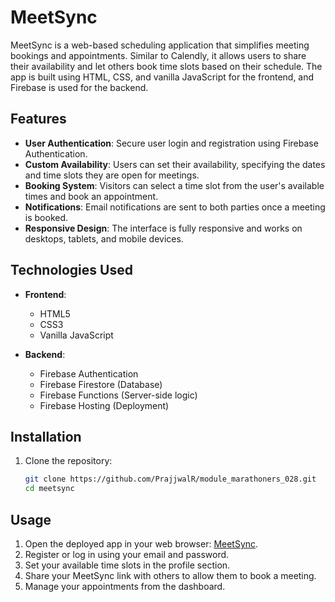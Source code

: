 # MeetSync

MeetSync is a web-based scheduling application that simplifies meeting bookings and appointments. Similar to Calendly, it allows users to share their availability and let others book time slots based on their schedule. The app is built using HTML, CSS, and vanilla JavaScript for the frontend, and Firebase is used for the backend.

## Features

- **User Authentication**: Secure user login and registration using Firebase Authentication.
- **Custom Availability**: Users can set their availability, specifying the dates and time slots they are open for meetings.
- **Booking System**: Visitors can select a time slot from the user's available times and book an appointment.
- **Notifications**: Email notifications are sent to both parties once a meeting is booked.
- **Responsive Design**: The interface is fully responsive and works on desktops, tablets, and mobile devices.

## Technologies Used

- **Frontend**:

  - HTML5
  - CSS3
  - Vanilla JavaScript

- **Backend**:
  - Firebase Authentication
  - Firebase Firestore (Database)
  - Firebase Functions (Server-side logic)
  - Firebase Hosting (Deployment)

## Installation

1. Clone the repository:
   ```bash
   git clone https://github.com/PrajjwalR/module_marathoners_028.git
   cd meetsync
   ```

## Usage

1. Open the deployed app in your web browser: [MeetSync](https://module-marathoners-028.vercel.app/).
2. Register or log in using your email and password.
3. Set your available time slots in the profile section.
4. Share your MeetSync link with others to allow them to book a meeting.
5. Manage your appointments from the dashboard.

